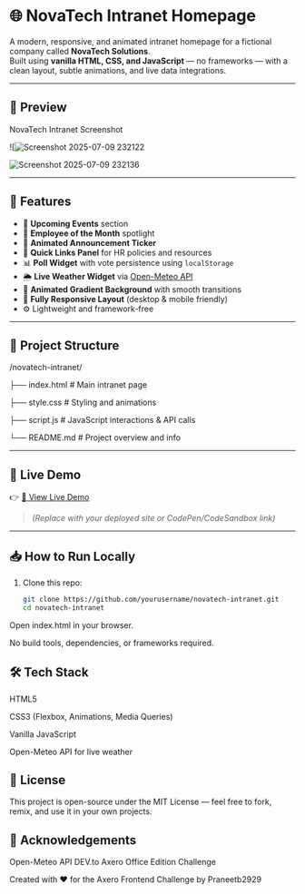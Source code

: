 # 🌐 NovaTech Intranet Homepage

A modern, responsive, and animated intranet homepage for a fictional company called **NovaTech Solutions**.  
Built using **vanilla HTML, CSS, and JavaScript** — no frameworks — with a clean layout, subtle animations, and live data integrations.

---

## 📸 Preview

NovaTech Intranet Screenshot

![![Screenshot 2025-07-09 232122](https://github.com/user-attachments/assets/38c774de-4da4-43c3-b3f1-aa637c09ded8)


![Screenshot 2025-07-09 232136](https://github.com/user-attachments/assets/6096ba74-e6ab-498b-a908-7aaa1aee57b0)


---

## 🎨 Features

- 📅 **Upcoming Events** section  
- 🎉 **Employee of the Month** spotlight  
- 📢 **Animated Announcement Ticker**  
- 📌 **Quick Links Panel** for HR policies and resources  
- 📊 **Poll Widget** with vote persistence using `localStorage`  
- 🌦️ **Live Weather Widget** via [Open-Meteo API](https://open-meteo.com/)  
- 🎨 **Animated Gradient Background** with smooth transitions  
- 📱 **Fully Responsive Layout** (desktop & mobile friendly)  
- ⚙️ Lightweight and framework-free  

---

## 📂 Project Structure

/novatech-intranet/

├── index.html # Main intranet page

├── style.css # Styling and animations

├── script.js # JavaScript interactions & API calls

└── README.md # Project overview and info

---

## 🚀 Live Demo

👉 [🔗 View Live Demo](YOUR_LIVE_DEMO_LINK_HERE)

> *(Replace with your deployed site or CodePen/CodeSandbox link)*

---

## 📥 How to Run Locally

1. Clone this repo:
   ```bash
   git clone https://github.com/yourusername/novatech-intranet.git
   cd novatech-intranet

Open index.html in your browser.

No build tools, dependencies, or frameworks required.

## 🛠️ Tech Stack
HTML5

CSS3 (Flexbox, Animations, Media Queries)

Vanilla JavaScript

Open-Meteo API for live weather

## 📌 License
This project is open-source under the MIT License — feel free to fork, remix, and use it in your own projects.

## 🙌 Acknowledgements
Open-Meteo API
DEV.to Axero Office Edition Challenge

Created with ❤️ for the Axero Frontend Challenge by Praneetb2929

